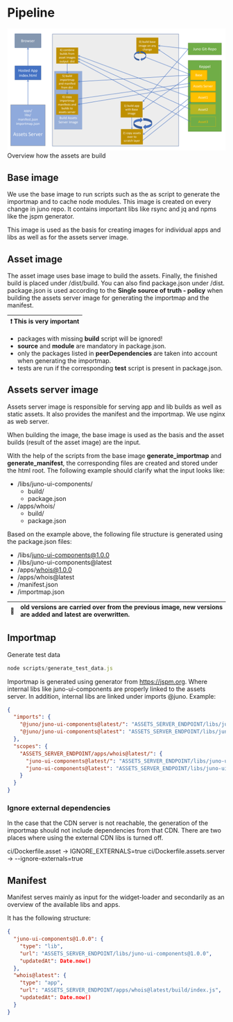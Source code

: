 # Pipeline

![assets_build](./assets_build.png)
Overview how the assets are build

## Base image

We use the base image to run scripts such as the as script to generate the importmap and to cache node modules. This image is created on every change in juno repo. It contains important libs like rsync and jq and npms like the jspm generator.

This image is used as the basis for creating images for individual apps and libs as well as for the assets server image.

## Asset image

The asset image uses base image to build the assets. Finally, the finished build is placed under /dist/build. You can also find package.json under /dist. package.json is used according to the **Single source of truth - policy** when building the assets server image for generating the importmap and the manifest.

| :exclamation: This is very important |
| ------------------------------------ |

- packages with missing **build** script will be ignored!
- **source** and **module** are mandatory in package.json.
- only the packages listed in **peerDependencies** are taken into account when generating the importmap.
- tests are run if the corresponding **test** script is present in package.json.

## Assets server image

Assets server image is responsible for serving app and lib builds as well as static assets. It also provides the manifest and the importmap. We use nginx as web server.

When building the image, the base image is used as the basis and the asset builds (result of the asset image) are the input.

With the help of the scripts from the base image **generate_importmap** and **generate_manifest**, the corresponding files are created and stored under the html root. The following example should clarify what the input looks like:

- /libs/juno-ui-components/
  - build/
  - package.json
- /apps/whois/
  - build/
  - package.json

Based on the example above, the following file structure is generated using the package.json files:

- /libs/juno-ui-components@1.0.0
- /libs/juno-ui-components@latest
- /apps/whois@1.0.0
- /apps/whois@latest
- /manifest.json
- /importmap.json

| :memo: | old versions are carried over from the previous image, new versions are added and latest are overwritten. |
| ------ | :-------------------------------------------------------------------------------------------------------- |

## Importmap

Generate test data

```js
node scripts/generate_test_data.js
```

Importmap is generated using generator from https://jspm.org. Where internal libs like juno-ui-components are properly linked to the assets server. In addition, internal libs are linked under imports @juno. Example:

```json
{
  "imports": {
    "@juno/juno-ui-components@latest/": "ASSETS_SERVER_ENDPOINT/libs/juno-ui-components@latest/build/",
    "@juno/juno-ui-components@latest": "ASSETS_SERVER_ENDPOINT/libs/juno-ui-components@latest/build/index.js"
  },
  "scopes": {
    "ASSETS_SERVER_ENDPOINT/apps/whois@latest/": {
      "juno-ui-components@latest/": "ASSETS_SERVER_ENDPOINT/libs/juno-ui-components@latest/build/",
      "juno-ui-components@latest": "ASSETS_SERVER_ENDPOINT/libs/juno-ui-components@latest/build/index.js"
    }
  }
}
```

### Ignore external dependencies

In the case that the CDN server is not reachable, the generation of the importmap should not include dependencies from that CDN.
There are two places where using the external CDN libs is turned off.

ci/Dockerfile.asset -> IGNORE_EXTERNALS=true
ci/Dockerfile.assets.server -> --ignore-externals=true

## Manifest

Manifest serves mainly as input for the widget-loader and secondarily as an overview of the available libs and apps.

It has the following structure:

```json
{
  "juno-ui-components@1.0.0": {
    "type": "lib",
    "url": "ASSETS_SERVER_ENDPOINT/libs/juno-ui-components@1.0.0",
    "updatedAt": Date.now()
  },
  "whois@latest": {
    "type": "app",
    "url": "ASSETS_SERVER_ENDPOINT/apps/whois@latest/build/index.js",
    "updatedAt": Date.now()
  }
}
```
